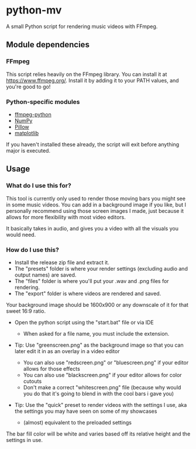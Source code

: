 # python-mv
A small Python script for rendering music videos with FFmpeg.
## Module dependencies
### FFmpeg
This script relies heavily on the FFmpeg library.
You can install it at https://www.ffmpeg.org/. Install it by adding it to your PATH values, and you're good to go!

### Python-specific modules
- [ffmpeg-python](https://github.com/kkroening/ffmpeg-python)
- [NumPy](https://numpy.org/)
- [Pillow](https://python-pillow.org/)
- [matplotlib](https://matplotlib.org/)

If you haven't installed these already, the script will exit before anything major is executed.

## Usage
### What do I use this for?
This tool is currently only used to render those moving bars you might see in some music videos.
You can add in a background image if you like, but I personally recommend using those screen images I made, just because it allows for more flexibility with most video editors.

It basically takes in audio, and gives you a video with all the visuals you would need.

### How do I use this?
- Install the release zip file and extract it.
- The "presets" folder is where your render settings (excluding audio and output names) are saved.
- The "files" folder is where you'll put your .wav and .png files for rendering.
- The "export" folder is where videos are rendered and saved.

Your background image should be 1600x900 or any downscale of it for that sweet 16:9 ratio.
- Open the python script using the "start.bat" file or via IDE
    - When asked for a file name, you must include the extension.

- Tip: Use "greenscreen.png" as the background image so that you can later edit it in as an overlay in a video editor
  - You can also use "redscreen.png" or "bluescreen.png" if your editor allows for those effects
  - You can also use "blackscreen.png" if your editor allows for color cutouts
  - Don't make a correct "whitescreen.png" file (because why would you do that it's going to blend in with the cool bars i gave you)

- Tip: Use the "quick" preset to render videos with the settings I use, aka the settings you may have seen on some of my showcases
  - (almost) equivalent to the preloaded settings

The bar fill color will be white and varies based off its relative height and the settings in use.